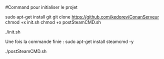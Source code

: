 #Command pour initialiser le projet

sudo apt-get install git
git clone https://github.com/kedorev/ConanServeur
chmod +x init.sh
chmod +x postSteamCMD.sh

./init.sh

Une fois la commande finie : sudo apt-get install steamcmd -y

./postSteamCMD.sh